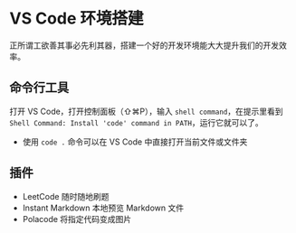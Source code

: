 # VS Code 环境搭建

正所谓工欲善其事必先利其器，搭建一个好的开发环境能大大提升我们的开发效率。

## 命令行工具

打开 VS Code，打开控制面板（⇧⌘P），输入 `shell command`，在提示里看到 `Shell Command: Install 'code' command in PATH`，运行它就可以了。

- 使用 `code .` 命令可以在 VS Code 中直接打开当前文件或文件夹

## 插件

- LeetCode 随时随地刷题
- Instant Markdown 本地预览 Markdown 文件
- Polacode 将指定代码变成图片

